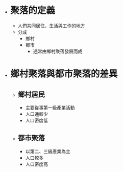 - # 聚落的定義
	- 人們共同居住、生活與工作的地方
	- 分成
		- 鄉村
		- 都市
			- 通常由鄉村聚落發展而成
- # 鄉村聚落與都市聚落的差異
	- ## 鄉村居民
		- 主要從事第一級產業活動
		- 人口通較少
		- 人口密度低
	- ## 都市聚落
		- 以第二、三級產業為主
		- 人口較多
		- 人口密度高